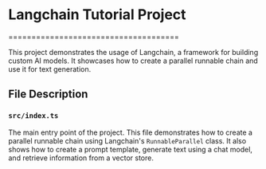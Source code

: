 # Langchain Tutorial Project

=====================================

This project demonstrates the usage of Langchain, a framework for building
custom AI models. It showcases how to create a parallel runnable chain and
use it for text generation.

## File Description

### `src/index.ts`

The main entry point of the project. This file demonstrates how to create
a parallel runnable chain using Langchain's `RunnableParallel` class. It
also shows how to create a prompt template, generate text using a chat
model, and retrieve information from a vector store.
